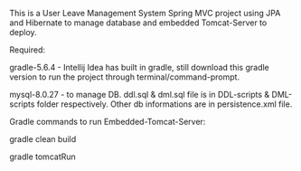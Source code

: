 This is a User Leave Management System Spring MVC project using JPA and Hibernate to manage database and embedded Tomcat-Server to deploy.

Required:

gradle-5.6.4 - Intellij Idea has built in gradle, still download this gradle version to run the project through terminal/command-prompt.

mysql-8.0.27 - to manage DB. ddl.sql & dml.sql file is in DDL-scripts & DML-scripts folder respectively. Other db informations are in persistence.xml file.

Gradle commands to run Embedded-Tomcat-Server:

gradle clean build

gradle tomcatRun
